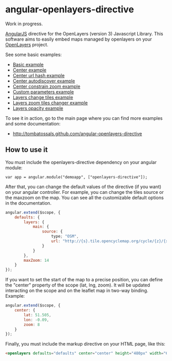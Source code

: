 # angular-openlayers-directive

Work in progress.

[AngularJS](http://angularjs.org/) directive for the OpenLayers (version 3) Javascript
Library. This software aims to easily embed maps managed by openlayers on your
[OpenLayers](http://openlayers.org/) project.

See some basic examples:

* [Basic example](http://tombatossals.github.io/angular-openlayers-directive/examples/010-simple-example.html)
* [Center example](http://tombatossals.github.io/angular-openlayers-directive/examples/020-center-example.html)
* [Center url hash example](http://tombatossals.github.io/angular-openlayers-directive/examples/021-center-url-hash-example.html)
* [Center autodiscover example](http://tombatossals.github.io/angular-openlayers-directive/examples/022-center-autodiscover-example.html)
* [Center constrain zoom example](http://tombatossals.github.io/angular-openlayers-directive/examples/023-center-constrain-zoom-example.html)
* [Custom parameters example](http://tombatossals.github.io/angular-openlayers-directive/examples/030-custom-parameters-example.html)
* [Layers change tiles example](http://tombatossals.github.io/angular-openlayers-directive/examples/040-layers-change-tiles-example.html)
* [Layers zoom tiles changer example](http://tombatossals.github.io/angular-openlayers-directive/examples/041-layers-zoom-tiles-changer-example.html)
* [Layers opacity example](http://tombatossals.github.io/angular-openlayers-directive/examples/042-layers-opacity-example.html)


To see it in action, go to the main page where you can find more examples and
some documentation:

 * http://tombatossals.github.com/angular-openlayers-directive


## How to use it

You must include the openlayers-directive dependency on your angular module:
```
var app = angular.module("demoapp", ["openlayers-directive"]);
```

After that, you can change the default values of the directive (if you want) on
your angular controller. For example, you can change the tiles source or the
maxzoom on the map. You can see all the customizable default options in the documentation.

```javascript
angular.extend($scope, {
    defaults: {
        layers: {
            main: {
                source: {
                    type; "OSM",
                    url: "http://{s}.tile.opencyclemap.org/cycle/{z}/{x}/{y}.png",
                }
            }
        },
        maxZoom: 14
    }
});
```

If you want to set the start of the map to a precise position, you can define
the "center" property of the scope (lat, lng, zoom). It will be updated
interacting on the scope and on the leaflet map in two-way binding. Example:
```javascript
angular.extend($scope, {
    center: {
        lat: 51.505,
        lon: -0.09,
        zoom: 8
    }
});

```
Finally, you must include the markup directive on your HTML page, like this:
```html
<openlayers defaults="defaults" center="center" height="480px" width="640px"></openlayers>
```
